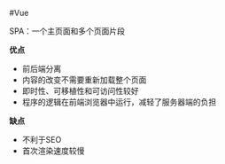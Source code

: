 #Vue 

SPA：一个主页面和多个页面片段

**优点**
- 前后端分离
- 内容的改变不需要重新加载整个页面
- 即时性、可移植性和可访问性较好
- 程序的逻辑在前端浏览器中运行，减轻了服务器端的负担


**缺点**
- 不利于SEO
- 首次渲染速度较慢
